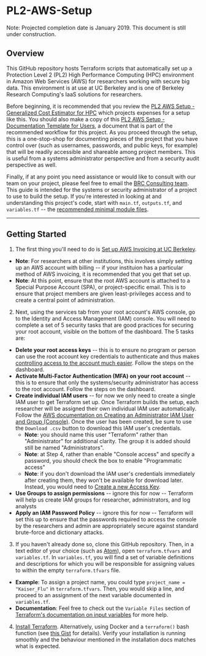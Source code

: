# PL2-AWS-Setup

Note: Projected completion date is January 2019. This document is still under construction.

## Overview

This GitHub repository hosts Terraform scripts that automatically set up a Protection Level 2 (PL2) High Performance Computing (HPC) environment in Amazon Web Services (AWS) for researchers working with secure big data. This environment is at use at UC Berkeley and is one of Berkeley Research Computing's IaaS solutions for researchers.

Before beginning, it is recommended that you review the [PL2 AWS Setup - Generalized Cost Estimator for HPC](https://docs.google.com/document/d/1VL2TNQnx3wHRkHMnyBUlrT7jW5uFZfDGXvzLvSkOSPw/edit?usp=sharing) which projects expenses for a setup like this. You should also make a copy of this [PL2 AWS Setup - Documentation Template for Users](https://docs.google.com/document/d/1JzAM7vR4AbKNYL_YJ6qL6J2hG3W9ePVI67BPIZvl8RU/edit?usp=sharing), a document that is part of the recommended workflow for this project. As you proceed through the setup, this is a one-stop-shop for documenting pieces of the project that you have control over (such as usernames, passwords, and public keys, for example) that will be readily accessible and shareable among project members. This is useful from a systems administrator perspective and from a security audit perspective as well.

Finally, if at any point you need assistance or would like to consult with our team on your project, please feel free to email the [BRC Consulting team](mailto:research-it-consulting@berkeley.edu). This guide is intended for the systems or security administrator of a project to use to build the setup. If you're interested in looking at and understanding this project's code, start with `main.tf`, `outputs.tf`, and `variables.tf` -- the [recommended minimal module files](https://www.terraform.io/docs/modules/create.html#standard-module-structure).


---

## Getting Started

1. The first thing you'll need to do is [Set up AWS Invoicing at UC Berkeley](https://docs.google.com/document/d/1cDSv0EzEkl09FVYivsTtvel1vyenoFJCDQTiECbGqT4/edit?usp=sharing).
  - **Note**: For researchers at other institutions, this involves simply setting up an AWS account with billing -- if your instituion has a particular method of AWS invoicing, it is recommended that you get that set up.
  - **Note**: At this point, ensure that the root AWS account is attached to a Special Purpose Account (SPA), or project-specific email. This is to ensure that project members are given least-privileges access and to create a central point of administration.


2. Next, using the services tab from your root account's AWS console, go to the Identity and Access Management (IAM) console. You will need to complete a set of 5 security tasks that are good practices for securing your root account, visible on the bottom of the dashboard. The 5 tasks are:
  - **Delete your root access keys** -- this is to ensure no program or person can use the root account key credentials to authenticate and thus makes [controlling access to the account much easier](https://docs.aws.amazon.com/general/latest/gr/root-vs-iam.html). Follow the steps on the dashboard.
  - **Activate Multi-Factor Authentication (MFA) on your root account** -- this is to ensure that only the systems/security administrator has access to the root account. Follow the steps on the dashboard.
  - **Create individual IAM users** -- for now we only need to create a single IAM user to get Terraform set up. Once Terraform builds the setup, each researcher will be assigned their own individual IAM user automatically. Follow the [AWS documentation on Creating an Administrator IAM User and Group (Console)](https://docs.aws.amazon.com/IAM/latest/UserGuide/getting-started_create-admin-group.html). Once the user has been  created, be sure to use the `Download .csv` button to download this IAM user's credentials.
    - **Note**: you should name this user "Terraform" rather than "Administrator" for additional clarity. The group it is added should still be named "Administrators".
    - **Note**: at Step 4, rather than enable "Console access" and specify a password, you should check the box to enable "Programmatic access"
    - **Note**: if you don't download the IAM user's credentials immediately after creating them, they won't be available for download later. Instead, you would need to [Create a new Access Key](https://aws.amazon.com/blogs/security/wheres-my-secret-access-key/).
  - **Use Groups to assign permissions** -- ignore this for now -- Terraform will help us create IAM groups for researcher, administrators, and log analysts
  - **Apply an IAM Password Policy** -- ignore this for now -- Terraform will set this up to ensure that the passwords required to access the console by the researchers and admin are appropriately secure against standard brute-force and dictionary attacks.

3. If you haven't already done so, clone this GitHub repository. Then, in a text editor of your choice (such as [Atom](https://atom.io)), open `terraform.tfvars` and `variables.tf`. In `variables.tf`, you will find a set of variable definitions and descriptions for which you will be responsible for assigning values to within the empty `terraform.tfvars` file.
  - **Example**: To assign a project name, you could type `project_name = "Kaiser_Flu"` in `terraform.tfvars`. Then, you would skip a line, and proceed to an assignment of the next variable documented in `variables.tf`.
  - **Documentation**: Feel free to check out the `Variable Files` section of [Terraform's documentation on input variables](https://www.terraform.io/docs/configuration/variables.html#Variable_Files) for more help.

4. [Install Terraform](https://learn.hashicorp.com/terraform/getting-started/install.html). Alternatively, using Docker and a `terraform()` bash function (see [this Gist](https://gist.github.com/kmishra9/7a823007a5b14e5c23ac5b7eec5d50f5) for details). Verify your installation is running smoothly and the behaviour mentioned in the installation docs matches what is expected.
